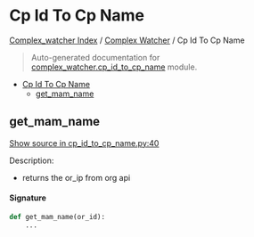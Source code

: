 # Cp Id To Cp Name

[Complex_watcher Index](../README.md#complex_watcher-index) /
[Complex Watcher](./index.md#complex-watcher) /
Cp Id To Cp Name

> Auto-generated documentation for [complex_watcher.cp_id_to_cp_name](../../complex_watcher/cp_id_to_cp_name.py) module.

- [Cp Id To Cp Name](#cp-id-to-cp-name)
  - [get_mam_name](#get_mam_name)

## get_mam_name

[Show source in cp_id_to_cp_name.py:40](../../complex_watcher/cp_id_to_cp_name.py#L40)

Description:
- returns the or_ip from org api

#### Signature

```python
def get_mam_name(or_id):
    ...
```


